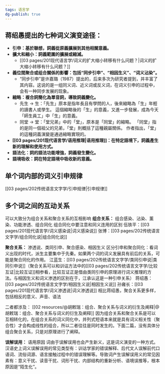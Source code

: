 ```yaml
---
tags: 语言学
dg-publish: true
---
```


## 蒋绍愚提出的七种词义演变途径：
- **引申：基於聯想，詞義從原義擴展到其他相關意義。**
- **擴大和縮小：詞義範圍的擴展或縮減。**
	- [[03 pages/201现代语言学/词义的扩大缩小转移有什么问题？\|词义的扩大缩小转移有什么问题？]]
- **義位間聚合或组合關係的影響：包括“同步引申”、“相因生义”、“词义沾染”。**
	- “同步引申”是许嘉璐（1987）提出的，后来多次为研究者提到，并丰富了其内容。这说的是一组同义词、近义词或反义词，在词义引申的过程中，会有一种同步发展的现象。
- **縮略：複合詞簡化為單音詞，導致詞義變化。**
	- 先生 → 生：「先生」原本是指年長且有學問的人，後來縮略為「生」年輕的讀書人或學生。 這個縮略後的「生」的意義，又進一步發展，成為今天「師生員工」中「生」的意義。
	- 同堂 → 堂：「堂兄弟」中的「堂」，原本是「同堂」的縮略。 「同堂」指的是同一個祖父的兄弟，「堂」則概括了這種親屬關係。 作者指出，「堂」的這種詞義演變是通過縮略實現的。
- **[[03 pages/201现代语言学/语用推理\|语用推理]]：在特定語境下，詞義產生新的理解和使用方式。**
- **語法化：詞的語法功能增強，詞義發生變化。**
- **語境吸收：詞在特定語境中吸收新的意義。**

## 单个词内部的词义引申规律
[[03 pages/202传统语言文字学/引申规律\|引申规律]]

## 多个词之间的互动关系
可以大致分为组合关系和聚合关系的互相影响
**组合关系：** 组合感染、沾染、薰染、功能渗透、组合同化
组合同化中要注意和同义连用的区别
伍铁平：[[03 pages/201现代语言学/词义感染说\|词义感染说]]
张博：[[03 pages/202传统语言文字学/组合同化说\|组合同化说]]

**聚合关系：** 渗透说、类同引申、聚合感染、相因生义
区分引申和聚合同化：看词义出现的时代，派生主要集中于先秦。如果两个词的词义发展具有前后的关系，可能是聚合同化的作用。
江蓝生：[[03 pages/202传统语言文字学/类同引申说\|类同引申说]]（聚合关系可以和训诂方法中的[[03 pages/202传统语言文字学/比较互证\|比较互证]]相参看，比较互证正是借由类同引申的原理进行词义推理的方法。与相因生义和词义渗透的区别在于，江承认这是一种引申关系）
蒋绍愚：[[03 pages/202传统语言文字学/相因生义说\|相因生义说]]
孙雍长：[[03 pages/201现代语言学/词义渗透说\|词义渗透说]] 相比蒋绍愚，聚合关系更多样，包括相反的意义、声音、语法

二者都涉及：
[[02 resources/@胡敕瑞：组合、聚合关系与词义的衍生及阐释\|@胡敕瑞：组合、聚合关系与词义的衍生及阐释]]
因为组合关系和聚合关系是可以互相转化的，在组合关系的词义同化中，并列式短语本来就是具有词义相关性（聚合性）才会构成线性的组合，所以二者往往是同时发生的。下面二篇，没有具体分组合聚合关系，只是对原理进行了阐释。

**误解误用：** 语用原因
词由于误解误用也会产生新义，这是词义演变的一种方式。汉语史上词义误解误用的常见类型有：训诂学家的错误解释、后代文人误解前代口语词、流俗词源、语言接触过程中的错误理解等。导致词产生误解误用义的常见因素有：意义干扰、读音干扰、词形干扰、内部结构的重新分析、语境误推等，根本原因是“陌生化”。